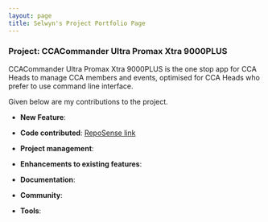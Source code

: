 ```yaml
---
layout: page
title: Selwyn's Project Portfolio Page
---
```


### Project: CCACommander Ultra Promax Xtra 9000PLUS

CCACommander Ultra Promax Xtra 9000PLUS is the one stop app for CCA Heads to manage CCA members and events, optimised for CCA Heads who prefer to use command line interface.

Given below are my contributions to the project.

* **New Feature**:

* **Code contributed**: [RepoSense link](https://nus-cs2103-ay2324s1.github.io/tp-dashboard/?search=selwynang&breakdown=true#/)

* **Project management**:

* **Enhancements to existing features**:

* **Documentation**:

* **Community**:

* **Tools**:
